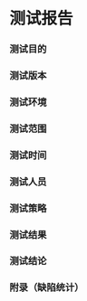 # 测试报告


### 测试目的
### 测试版本
### 测试环境
### 测试范围
### 测试时间
### 测试人员
### 测试策略
### 测试结果
### 测试结论
### 附录（缺陷统计）